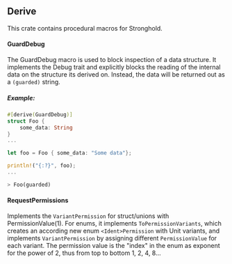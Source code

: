 ## Derive

This crate contains procedural macros for Stronghold.  

#### GuardDebug

The GuardDebug macro is used to block inspection of a data structure.  It implements the Debug trait and explicitly blocks the reading of the internal data on the structure its derived on. Instead, the data will be returned out as a `(guarded)` string.

##### Example:

```rust
#[derive(GuardDebug)]
struct Foo {
    some_data: String
}
...

let foo = Foo { some_data: "Some data"};

println!("{:?}", foo);
...

> Foo(guarded)
```

#### RequestPermissions

Implements the `VariantPermission` for struct/unions with PermissionValue(1). For enums, it implements `ToPermissionVariants`, which creates an according new enum `<Ident>Permission` with Unit variants, and implements `VariantPermission` by assigning different `PermissionValue` for each variant. The permission value is the "index" in the enum as exponent for the power of 2, thus from top to bottom 1, 2, 4, 8...